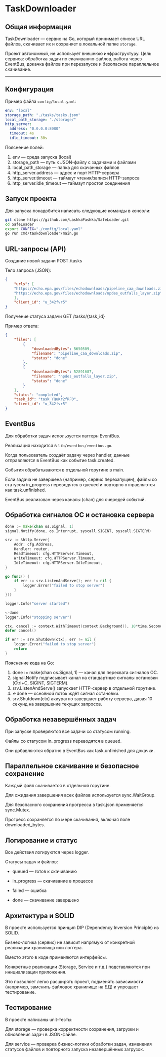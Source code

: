 # TaskDownloader

## Общая информация

TaskDownloader — сервис на Go, который принимает список URL файлов, скачивает их и сохраняет в локальной папке `storage`.

Проект автономный, не использует внешнюю инфраструктуру. Цель сервиса: обработка задач по скачиванию файлов, работа через EventBus, докачка файлов при перезапуске и безопасное параллельное скачивание.

---

## Конфигурация

Пример файла `config/local.yaml`:

```yaml
env: "local"
storage_path: "./tasks/tasks.json"
local_path_storage: "./storage/"
http_server:
  address: "0.0.0.0:8080"
  timeout: 4s
  idle_timeout: 30s
```
Пояснение полей:
 1. env — среда запуска (local)
 2. storage_path — путь к JSON-файлу с задачами и файлами
 3. local_path_storage — папка для скачанных файлов
 4. http_server.address — адрес и порт HTTP-сервера
 5. http_server.timeout — таймаут чтения/записи HTTP-запроса
 6. http_server.idle_timeout — таймаут простоя соединения

## Запуск проекта

Для запуска понадобится написать следующие команды в консоли:
```bash
git clone https://github.com/LashkaPashka/SafeLoader.git
cd SafeLoader
export CONFIG="./config/local.yaml"
go run cmd/taskdownloader/main.go
```

## URL-запросы (API)

Создание новой задачи
POST /tasks

Тело запроса (JSON):
```json
{
	"urls": [
    "https://echo.epa.gov/files/echodownloads/pipeline_caa_downloads.zip",
    "https://echo.epa.gov/files/echodownloads/npdes_outfalls_layer.zip"
	],
	"client_id": "u_342fvr5"
}
```

Получение статуса задачи
GET /tasks/{task_id}

Пример ответа:
```json
{
	"files": [
		{
			"downloadedBytes": 5650509,
			"filename": "pipeline_caa_downloads.zip",
			"status": "done"
		},
		{
			"downloadedBytes": 52891687,
			"filename": "npdes_outfalls_layer.zip",
			"status": "done"
		}
	],
	"status": "completed",
	"task_id": "task_YQuKr2fRF0",
	"client_id": "u_342fvr5"
}
```

## EventBus

Для обработки задач используется паттерн EventBus.

Реализация находится в `lib/eventbus/eventbus.go`.

Когда пользователь создаёт задачу через handler, данные отправляются в EventBus как событие task.created.

События обрабатываются в отдельной горутине в main.

Если задача не завершена (например, сервис перезапущен), файлы со статусом in_progress переводятся в queued и повторно отправляются как task.unfinished.

EventBus реализован через каналы (chan) для очередей событий.


## Обработка сигналов ОС и остановка сервера
```go
done := make(chan os.Signal, 1)
signal.Notify(done, os.Interrupt, syscall.SIGINT, syscall.SIGTERM)

srv := &http.Server{
    Addr: cfg.Address,
    Handler: router,
    ReadTimeout: cfg.HTTPServer.Timeout,
    WriteTimeout: cfg.HTTPServer.Timeout,
    IdleTimeout: cfg.HTTPServer.IdleTimeout,
}

go func() {
    if err := srv.ListenAndServe(); err != nil {
        logger.Error("failed to stop server")
    }
}()

logger.Info("server started")

<-done
logger.Info("stopping server")

ctx, cancel := context.WithTimeout(context.Background(), 10*time.Second)
defer cancel()

if err := srv.Shutdown(ctx); err != nil {
    logger.Error("failed to stop server")
    return
}
```
Пояснение кода на Go:
  1. done := make(chan os.Signal, 1) — канал для перехвата сигналов ОС.
  2. signal.Notify подписывает канал на стандартные сигналы остановки (Ctrl+C, SIGINT, SIGTERM).
  3. srv.ListenAndServe() запускает HTTP-сервер в отдельной горутине.
  4. <-done — основной поток ждёт сигнал остановки.
  5. srv.Shutdown(ctx) аккуратно завершает работу сервера, давая 10 секунд на завершение текущих запросов.



## Обработка незавершённых задач

При запуске проверяются все задачи со статусом running.

Файлы со статусом in_progress переводятся в queued.

Они добавляются обратно в EventBus как task.unfinished для докачки.

## Параллельное скачивание и безопасное сохранение

Каждый файл скачивается в отдельной горутине.

Для ожидания завершения всех файлов используется sync.WaitGroup.

Для безопасного сохранения прогресса в task.json применяется sync.Mutex.

Прогресс сохраняется по мере скачивания, включая поле downloaded_bytes.

## Логирование и статус

Все действия логируются через logger.

Статусы задач и файлов:

- queued — готов к скачиванию

- in_progress — скачивание в процессе

- failed — ошибка

- done — скачивание завершено

## Архитектура и SOLID

В проекте используется принцип DIP (Dependency Inversion Principle) из SOLID.

Бизнес-логика (сервис) не зависит напрямую от конкретной реализации хранилища или логгера.

Вместо этого в коде применяются интерфейсы.

Конкретные реализации (Storage, Service и т.д.) подставляются при инициализации приложения.

Это позволяет легко расширять проект, подменять зависимости (например, заменить файловое хранилище на БД) и упрощает тестирование.

## Тестирование

В проекте написаны unit-тесты:

Для storage — проверка корректности сохранения, загрузки и обновления задач в JSON-файле.

Для service — проверка бизнес-логики обработки задач, изменения статусов файлов и повторного запуска незавершённых загрузок.
